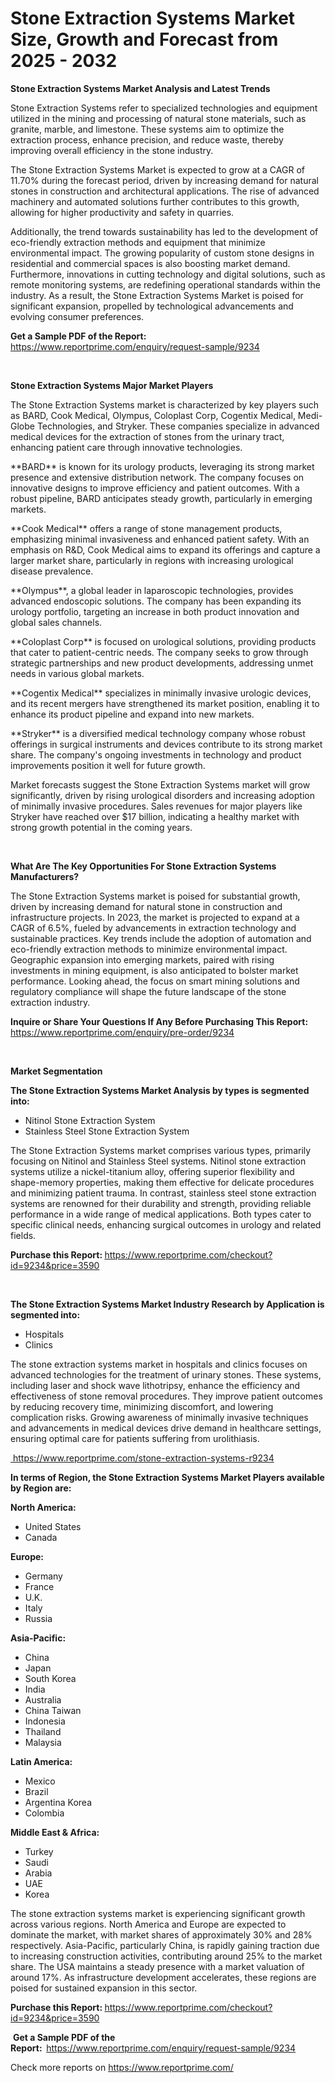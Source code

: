 <p><h1>Stone Extraction Systems Market Size, Growth and Forecast from 2025 - 2032</h1></p><p><strong>Stone Extraction Systems Market Analysis and Latest Trends</strong></p>
<p><p>Stone Extraction Systems refer to specialized technologies and equipment utilized in the mining and processing of natural stone materials, such as granite, marble, and limestone. These systems aim to optimize the extraction process, enhance precision, and reduce waste, thereby improving overall efficiency in the stone industry. </p><p>The Stone Extraction Systems Market is expected to grow at a CAGR of 11.70% during the forecast period, driven by increasing demand for natural stones in construction and architectural applications. The rise of advanced machinery and automated solutions further contributes to this growth, allowing for higher productivity and safety in quarries. </p><p>Additionally, the trend towards sustainability has led to the development of eco-friendly extraction methods and equipment that minimize environmental impact. The growing popularity of custom stone designs in residential and commercial spaces is also boosting market demand. Furthermore, innovations in cutting technology and digital solutions, such as remote monitoring systems, are redefining operational standards within the industry. As a result, the Stone Extraction Systems Market is poised for significant expansion, propelled by technological advancements and evolving consumer preferences.</p></p>
<p><strong>Get a Sample PDF of the Report:&nbsp;</strong> <a href="https://www.reportprime.com/enquiry/request-sample/9234?utm_campaign=3292&utm_medium=2&utm_source=Github&utm_content=ia&utm_term=20032025&utm_id=stone-extraction-systems">https://www.reportprime.com/enquiry/request-sample/9234</a></p>
<p>&nbsp;</p>
<p><strong>Stone Extraction Systems Major Market Players</strong></p>
<p><p>The Stone Extraction Systems market is characterized by key players such as BARD, Cook Medical, Olympus, Coloplast Corp, Cogentix Medical, Medi-Globe Technologies, and Stryker. These companies specialize in advanced medical devices for the extraction of stones from the urinary tract, enhancing patient care through innovative technologies.</p><p>**BARD** is known for its urology products, leveraging its strong market presence and extensive distribution network. The company focuses on innovative designs to improve efficiency and patient outcomes. With a robust pipeline, BARD anticipates steady growth, particularly in emerging markets.</p><p>**Cook Medical** offers a range of stone management products, emphasizing minimal invasiveness and enhanced patient safety. With an emphasis on R&D, Cook Medical aims to expand its offerings and capture a larger market share, particularly in regions with increasing urological disease prevalence.</p><p>**Olympus**, a global leader in laparoscopic technologies, provides advanced endoscopic solutions. The company has been expanding its urology portfolio, targeting an increase in both product innovation and global sales channels.</p><p>**Coloplast Corp** is focused on urological solutions, providing products that cater to patient-centric needs. The company seeks to grow through strategic partnerships and new product developments, addressing unmet needs in various global markets.</p><p>**Cogentix Medical** specializes in minimally invasive urologic devices, and its recent mergers have strengthened its market position, enabling it to enhance its product pipeline and expand into new markets.</p><p>**Stryker** is a diversified medical technology company whose robust offerings in surgical instruments and devices contribute to its strong market share. The company's ongoing investments in technology and product improvements position it well for future growth.</p><p>Market forecasts suggest the Stone Extraction Systems market will grow significantly, driven by rising urological disorders and increasing adoption of minimally invasive procedures. Sales revenues for major players like Stryker have reached over $17 billion, indicating a healthy market with strong growth potential in the coming years.</p></p>
<p>&nbsp;</p>
<p><strong>What Are The Key Opportunities For Stone Extraction Systems Manufacturers?</strong></p>
<p><p>The Stone Extraction Systems market is poised for substantial growth, driven by increasing demand for natural stone in construction and infrastructure projects. In 2023, the market is projected to expand at a CAGR of 6.5%, fueled by advancements in extraction technology and sustainable practices. Key trends include the adoption of automation and eco-friendly extraction methods to minimize environmental impact. Geographic expansion into emerging markets, paired with rising investments in mining equipment, is also anticipated to bolster market performance. Looking ahead, the focus on smart mining solutions and regulatory compliance will shape the future landscape of the stone extraction industry.</p></p>
<p><strong>Inquire or Share Your Questions If Any Before Purchasing This Report:</strong> <a href="https://www.reportprime.com/enquiry/pre-order/9234?utm_campaign=3292&utm_medium=2&utm_source=Github&utm_content=ia&utm_term=20032025&utm_id=stone-extraction-systems">https://www.reportprime.com/enquiry/pre-order/9234</a></p>
<p>&nbsp;</p>
<p><strong>Market Segmentation</strong></p>
<p><strong>The Stone Extraction Systems Market Analysis by types is segmented into:</strong></p>
<p><ul><li>Nitinol Stone Extraction System</li><li>Stainless Steel Stone Extraction System</li></ul></p>
<p><p>The Stone Extraction Systems market comprises various types, primarily focusing on Nitinol and Stainless Steel systems. Nitinol stone extraction systems utilize a nickel-titanium alloy, offering superior flexibility and shape-memory properties, making them effective for delicate procedures and minimizing patient trauma. In contrast, stainless steel stone extraction systems are renowned for their durability and strength, providing reliable performance in a wide range of medical applications. Both types cater to specific clinical needs, enhancing surgical outcomes in urology and related fields.</p></p>
<p><strong>Purchase this Report:&nbsp;</strong><a href="https://www.reportprime.com/checkout?id=9234&price=3590&utm_campaign=3292&utm_medium=2&utm_source=Github&utm_content=ia&utm_term=20032025&utm_id=stone-extraction-systems">https://www.reportprime.com/checkout?id=9234&price=3590</a></p>
<p>&nbsp;</p>
<p><strong>The Stone Extraction Systems Market Industry Research by Application is segmented into:</strong></p>
<p><ul><li>Hospitals</li><li>Clinics</li></ul></p>
<p><p>The stone extraction systems market in hospitals and clinics focuses on advanced technologies for the treatment of urinary stones. These systems, including laser and shock wave lithotripsy, enhance the efficiency and effectiveness of stone removal procedures. They improve patient outcomes by reducing recovery time, minimizing discomfort, and lowering complication risks. Growing awareness of minimally invasive techniques and advancements in medical devices drive demand in healthcare settings, ensuring optimal care for patients suffering from urolithiasis.</p></p>
<p><a href="https://www.reportprime.com/stone-extraction-systems-r9234?utm_campaign=3292&utm_medium=2&utm_source=Github&utm_content=ia&utm_term=20032025&utm_id=stone-extraction-systems">&nbsp;https://www.reportprime.com/stone-extraction-systems-r9234</a></p>
<p><strong>In terms of Region, the Stone Extraction Systems Market Players available by Region are:</strong></p>
<p>
    <p> <strong> North America: </strong>
        <ul>
            <li>United States</li>
            <li>Canada</li>
        </ul>
        </p> 
    <p> <strong> Europe: </strong>
        <ul>
            <li>Germany</li>
            <li>France</li>
            <li>U.K.</li>
            <li>Italy</li>
            <li>Russia</li>
        </ul>
        </p> 
    <p> <strong> Asia-Pacific: </strong>
        <ul>
            <li>China</li>
            <li>Japan</li>
            <li>South Korea</li>
            <li>India</li>
            <li>Australia</li>
            <li>China Taiwan</li>
            <li>Indonesia</li>
            <li>Thailand</li>
            <li>Malaysia</li>
        </ul>
        </p> 
    <p> <strong> Latin America: </strong>
        <ul>
            <li>Mexico</li>
            <li>Brazil</li>
            <li>Argentina Korea</li>
            <li>Colombia</li>
        </ul>
        </p> 
    <p> <strong> Middle East & Africa: </strong>
        <ul>
            <li>Turkey</li>
            <li>Saudi</li>
            <li>Arabia</li>
            <li>UAE</li>
            <li>Korea</li>
        </ul>
    </p>
    </p>
<p><p>The stone extraction systems market is experiencing significant growth across various regions. North America and Europe are expected to dominate the market, with market shares of approximately 30% and 28% respectively. Asia-Pacific, particularly China, is rapidly gaining traction due to increasing construction activities, contributing around 25% to the market share. The USA maintains a steady presence with a market valuation of around 17%. As infrastructure development accelerates, these regions are poised for sustained expansion in this sector.</p></p>
<p><strong>Purchase this Report: </strong><a href="https://www.reportprime.com/checkout?id=9234&price=3590&utm_campaign=3292&utm_medium=2&utm_source=Github&utm_content=ia&utm_term=20032025&utm_id=stone-extraction-systems">https://www.reportprime.com/checkout?id=9234&price=3590</a></p>
<p>&nbsp;<strong>Get a Sample PDF of the Report:&nbsp;&nbsp;</strong><a href="https://www.reportprime.com/enquiry/request-sample/9234?utm_campaign=3292&utm_medium=2&utm_source=Github&utm_content=ia&utm_term=20032025&utm_id=stone-extraction-systems">https://www.reportprime.com/enquiry/request-sample/9234</a></p>
<p><strong></strong></p>
<p>Check more reports on <a href="https://www.reportprime.com/?utm_campaign=3292&utm_medium=2&utm_source=Github&utm_content=ia&utm_term=20032025&utm_id=stone-extraction-systems">https://www.reportprime.com/</a></p>